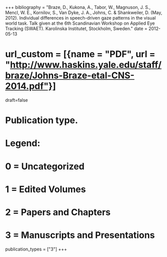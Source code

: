 +++
bibliography = "Braze, D., Kukona, A., Tabor, W., Magnuson, J. S., Mencl, W. E., Kornilov, S., Van Dyke, J. A., Johns, C. & Shankweiler, D. (May, 2012). Individual differences in speech-driven gaze patterns in the visual world task. Talk given at the 6th Scandinavian Workshop on Applied Eye Tracking (SWAET). Karolinska Institutet, Stockholm, Sweden."
date = 2012-05-13
# url_custom = [{name = "PDF", url = "http://www.haskins.yale.edu/staff/braze/Johns-Braze-etal-CNS-2014.pdf"}]
draft=false
# Publication type.
# Legend:
# 0 = Uncategorized
# 1 = Edited Volumes
# 2 = Papers and Chapters
# 3 = Manuscripts and Presentations
publication_types = ["3"]
+++